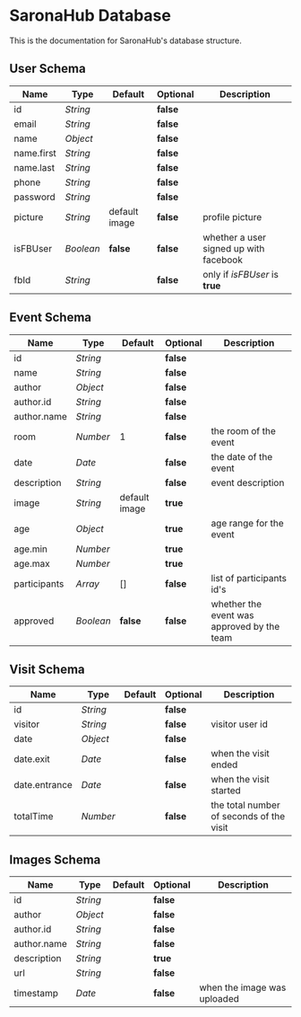 # SaronaHub Database

This is the documentation for SaronaHub's database structure.

## User Schema

| Name | Type | Default | Optional | Description |
| - | - | - | - | - |
| id | *String* | | **false** | |
| email | *String* | | **false** | |
| name | *Object* | | **false** | |
| name.first | *String* | | **false** | |
| name.last | *String* | | **false** | |
| phone | *String* | | **false** | |
| password | *String* | | **false** | |
| picture | *String* | default image | **false** | profile picture |
| isFBUser | *Boolean* | **false** | **false** | whether a user signed up with facebook |
| fbId | *String* | | **false** | only if *isFBUser* is **true** |

## Event Schema

| Name | Type | Default | Optional | Description |
| - | - | - | - | - |
| id | *String* | | **false** | |
| name | *String* | | **false** | |
| author | *Object* | | **false** | |
| author.id | *String* | | **false** | |
| author.name | *String* | | **false** | |
| room | *Number* | 1 | **false** | the room of the event |
| date | *Date* | | **false** | the date of the event |
| description | *String* | | **false** | event description |
| image | *String* | default image | **true** | |
| age | *Object* | | **true** | age range for the event |
| age.min | *Number* | | **true** | |
| age.max | *Number* | | **true** | |
| participants | *Array* | [] | **false** | list of participants id's |
| approved | *Boolean* | **false** | **false** | whether the event was approved by the team |

## Visit Schema

| Name | Type | Default | Optional | Description |
| - | - | - | - | - |
| id | *String* | | **false** | |
| visitor | *String* | | **false** | visitor user id |
| date | *Object* | | **false** | |
| date.exit | *Date* | | **false** | when the visit ended |
| date.entrance | *Date* | | **false** | when the visit started |
| totalTime | *Number* | | **false** | the total number of seconds of the visit |

## Images Schema

| Name | Type | Default | Optional | Description |
| - | - | - | - | - |
| id | *String* | | **false** | |
| author | *Object* | | **false** | |
| author.id | *String* | | **false** | |
| author.name | *String* | | **false** | |
| description | *String* | | **true** | |
| url | *String* | | **false** | |
| timestamp | *Date* | | **false** | when the image was uploaded |